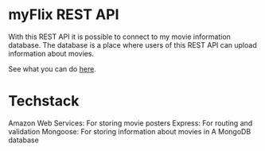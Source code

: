 # myFlix REST API

With this REST API it is possible to connect to my movie information database. The database is a place where users of this REST API can upload information about movies.

See what you can do [here](https://oles-myflix-810b16f7a5af.herokuapp.com/).

# Techstack

Amazon Web Services: For storing movie posters
Express: For routing and validation
Mongoose: For storing information about movies in A MongoDB database

